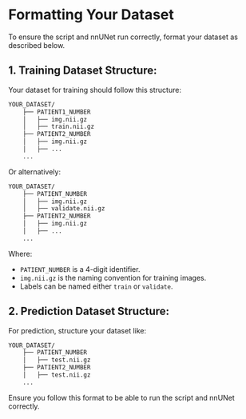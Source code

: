 # Formatting Your Dataset

To ensure the script and nnUNet run correctly, format your dataset as described below.

## 1. Training Dataset Structure:

Your dataset for training should follow this structure:

```bash
YOUR_DATASET/
    ├── PATIENT1_NUMBER
    │   ├── img.nii.gz
    │   ├── train.nii.gz
    ├── PATIENT2_NUMBER
    │   ├── img.nii.gz
    │   ├── ...
    ... 
```

Or alternatively:

```bash
YOUR_DATASET/
    ├── PATIENT_NUMBER
    │   ├── img.nii.gz
    │   ├── validate.nii.gz
    ├── PATIENT2_NUMBER
    │   ├── img.nii.gz
    │   ├── ...
    ... 
```


Where:
- `PATIENT_NUMBER` is a 4-digit identifier.
- `img.nii.gz` is the naming convention for training images.
- Labels can be named either `train` or `validate`.

## 2. Prediction Dataset Structure:

For prediction, structure your dataset like:

```bash
YOUR_DATASET/
    ├── PATIENT_NUMBER
    │   ├── test.nii.gz
    ├── PATIENT2_NUMBER
    │   ├── test.nii.gz
    ... 
```

Ensure you follow this format to be able to run the script and nnUNet correctly.
